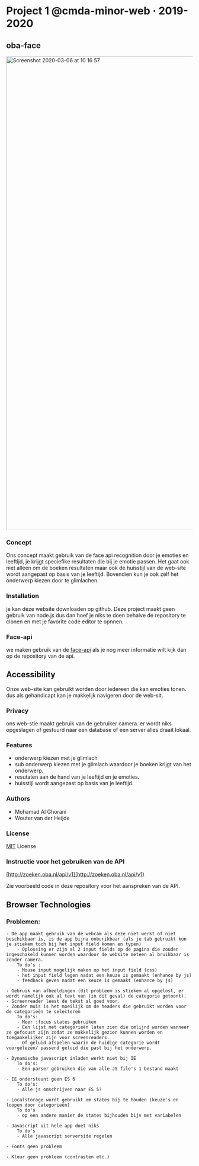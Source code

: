 # Project 1 @cmda-minor-web · 2019-2020
## oba-face
<img width="1278" alt="Screenshot 2020-03-06 at 10 16 57" src="https://user-images.githubusercontent.com/45425087/76069772-aae22500-5f93-11ea-825d-fddb2e1504a5.png">


### Concept
Ons concept maakt gebruik van de face api recognition door je emoties en leeftijd, je krijgt speciefike resultaten die bij je emotie passen. Het gaat ook niet alleen om de boeken resultaten maar ook de huisstijl van de web-site wordt aangepast op basis van je leeftijd. Bovendien kun je ook zelf het onderwerp kiezen door te glimlachen. 

### Installation 
je kan deze website downloaden op github. Deze project maakt geen gebruik van node.js dus dan hoef je niks te doen behalve de repository te clonen en met je favorite code editor te opnnen.

### Face-api
we maken gebruik van de [face-api](https://github.com/justadudewhohacks/face-api.js/) als je nog meer informatie wilt kijk dan op de repository van de api.

## Accessibility 
Onze web-site kan gebruikt worden door iedereen die kan emoties tonen. dus als gehandicapt kan je makkelijk navigeren door de web-sit.

### Privacy
ons web-stie maakt gebruik van de gebruiker camera. er wordt niks opgeslagen of gestuurd naar een database of een server alles draait lokaal.

### Features
* onderwerp kiezen met je glimlach 
* sub onderwerp kiezen met je glimlach waardoor je boeken krijgt van het onderwerp.
* resutaten aan de hand van je leeftijd en je emoties.
* huisstijl wordt aangepast op basis van je leeftijd.

### Authors
* Mohamad Al Ghorani 
* Wouter van der Heijde

### License
[MIT](https://github.com/MohamadAlGhorani/project-1-1920/blob/master/LICENSE) License 

### Instructie voor het gebruiken van de API

 [http://zoeken.oba.nl/api/v1](http://zoeken.oba.nl/api/v1)
 
 Zie voorbeeld code in deze repository voor het aanspreken van de API.

 ## Browser Technologies

 ### Problemen:
    
    - De app maakt gebruik van de webcam als deze niet werkt of niet beschikbaar is, is de app bijna onburikbaar (als je tab gebruikt kun je stiekem toch bij het input field komen en typen)
        - Oplossing er zijn al 2 input fields op de pagina die zouden ingeschakeld kunnen worden waardoor de website meteen al bruikbaar is zonder camera.
        To do's :
        - Mouse input mogelijk maken op het input field (css)
        - het input field legen nadat een keuze is gemaakt (enhance by js)
        - feedback geven nadat een keuze is gemaakt (enhance by js)

    - Gebruik van afbeeldingen (dit probleem is stiekem al opgelost, er wordt namelijk ook al text van (in dit geval) de categorie getoont).
    - Screenreader leest de tekst al goed voor.
    - Zonder muis is het moeilijk om de headers die gebruikt worden voor de categorieën te selecteren
        To do's:
        - Meer :focus states gebruiken
        - Een lijst met categorieën laten zien die omlijnd worden wanneer ze gefocust zijn zodat ze makkelijk gezien kunnen worden en toegankelijker zijn voor screenreaders.
        - Of geluid afspelen waarin de huidige categorie wordt voorgelezen/ passend geluid die past bij het onderwerp.
    
    - Dynamische javascript inladen werkt niet bij IE
        To do's: 
        - Een parser gebruiken die van alle JS file's 1 bestand maakt
    
    - IE ondersteunt geen ES 6
        To do's:
        - Alle js omschrijven naar ES 5?
    
    - Localstorage wordt gebruikt om states bij te houden (keuze's en loopen door categorieën)
        To do's
        - op een andere manier de states bijhouden bijv met variabelen
    
    - Javascript uit hele app doet niks
        To do's
        - Alle javascript serverside regelen
    
    - Fonts geen probleem
    
    - Kleur geen probleem (contrasten etc.)




